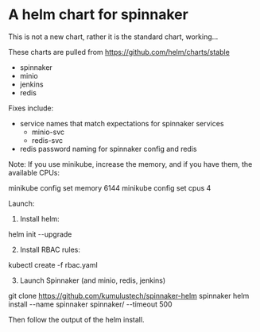 # A helm chart for spinnaker

This is not a new chart, rather it is the standard chart, working...

These charts are pulled from https://github.com/helm/charts/stable
* spinnaker
* minio
* jenkins
* redis

Fixes include:
 - service names that match expectations for spinnaker services
   - minio-svc
   - redis-svc
 - redis password naming for spinnaker config and redis

Note: If you use minikube, increase the memory, and if you have them, the available CPUs:

minikube config set memory 6144
minikube config set cpus 4

Launch:

1) Install helm:

helm init --upgrade

2) Install RBAC rules:

kubectl create -f rbac.yaml

3) Launch Spinnaker (and minio, redis, jenkins)

git clone https://github.com/kumulustech/spinnaker-helm spinnaker
helm install --name spinnaker spinnaker/ --timeout 500

Then follow the output of the helm install.
